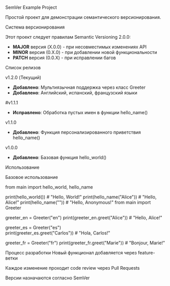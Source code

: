 SemVer Example Project

Простой проект для демонстрации семантического версионирования.

Система версионирования

Этот проект следует правилам Semantic Versioning 2.0.0:

- **MAJOR** версия (X.0.0) - при несовместимых изменениях API
- **MINOR** версия (0.X.0) - при добавлении новой функциональности
- **PATCH** версия (0.0.X) - при исправлении багов

Список релизов

v1.2.0 (Текущий)
- **Добавлено**: Мультиязычная поддержка через класс Greeter
- **Добавлено**: Английский, испанский, французский языки

#v1.1.1
- **Исправлено**: Обработка пустых имен в функции hello_name()

v1.1.0
- **Добавлено**: Функция персонализированного приветствия hello_name()

v1.0.0
- **Добавлено**: Базовая функция hello_world()

Использование

Базовое использование

from main import hello_world, hello_name

print(hello_world())      # "Hello, World!"
print(hello_name("Alice")) # "Hello, Alice!"
print(hello_name(""))      # "Hello, Anonymous!"
from main import Greeter

greeter_en = Greeter("en")
print(greeter_en.greet("Alice"))  # "Hello, Alice!"

greeter_es = Greeter("es")  
print(greeter_es.greet("Carlos")) # "Hola, Carlos!"

greeter_fr = Greeter("fr")
print(greeter_fr.greet("Marie"))  # "Bonjour, Marie!"

Процесс разработки
Новый функционал добавляется через feature-ветки

Каждое изменение проходит code review через Pull Requests

Версии назначаются согласно SemVer
